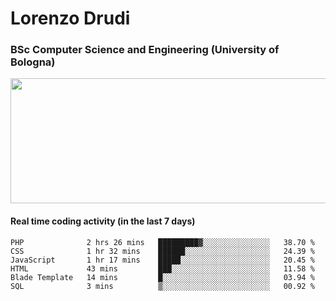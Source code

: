 # Lorenzo Drudi
### BSc Computer Science and Engineering (University of Bologna)

<img src="https://github-readme-stats-lorenzodrudi.vercel.app//api?username=LorenzoDrudi&count_private=true&show_icons=true&theme=gruvbox" height=200px width=550px>

<!---Use wakatime plugins to track the coding time--->
#### Real time coding activity (in the last 7 days)
<!--START_SECTION:waka-->

```text
PHP              2 hrs 26 mins   █████████▓░░░░░░░░░░░░░░░   38.70 %
CSS              1 hr 32 mins    ██████░░░░░░░░░░░░░░░░░░░   24.39 %
JavaScript       1 hr 17 mins    █████░░░░░░░░░░░░░░░░░░░░   20.45 %
HTML             43 mins         ███░░░░░░░░░░░░░░░░░░░░░░   11.58 %
Blade Template   14 mins         █░░░░░░░░░░░░░░░░░░░░░░░░   03.94 %
SQL              3 mins          ▒░░░░░░░░░░░░░░░░░░░░░░░░   00.92 %
```

<!--END_SECTION:waka-->
